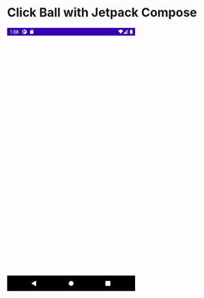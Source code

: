 # Click Ball with Jetpack Compose


![preview](https://github.com/ruthwikkk/ClickBall/blob/master/screenrecording.gif)

